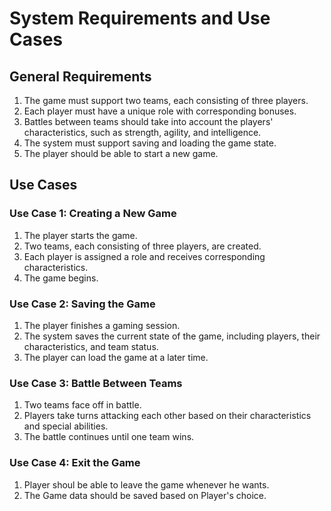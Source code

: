 # System Requirements and Use Cases

## General Requirements

1. The game must support two teams, each consisting of three players.
2. Each player must have a unique role with corresponding bonuses.
3. Battles between teams should take into account the players' characteristics, such as strength, agility, and intelligence.
4. The system must support saving and loading the game state.
5. The player should be able to start a new game.

## Use Cases

### Use Case 1: Creating a New Game
1. The player starts the game.
2. Two teams, each consisting of three players, are created.
3. Each player is assigned a role and receives corresponding characteristics.
4. The game begins.

### Use Case 2: Saving the Game
1. The player finishes a gaming session.
2. The system saves the current state of the game, including players, their characteristics, and team status.
3. The player can load the game at a later time.

### Use Case 3: Battle Between Teams
1. Two teams face off in battle.
2. Players take turns attacking each other based on their characteristics and special abilities.
3. The battle continues until one team wins.

### Use Case 4: Exit the Game
1. Player shoul be able to leave the game whenever he wants.
2. The Game data should be saved based on Player's choice. 
